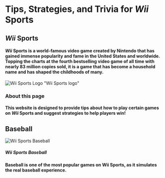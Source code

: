 
# Tips, Strategies, and Trivia for *Wii* Sports

## *Wii* Sports

#### *Wii* Sports is a world-famous video game created by Nintendo that has gained immense popularity and fame in the United States and worldwide. Topping the charts at the fourth bestselling video game of all time with nearly 83 million copies sold, it is a game that has become a household name and has shaped the childhoods of many.

![Wii Sports Logo](https://upload.wikimedia.org/wikipedia/commons/9/9c/Wii_Sports_logo.svg) "Wii Sports logo"

### About this page
#### This website is designed to provide tips about how to play certain games on *Wii* Sports and suggest strategies to help players win!

## Baseball

![Wii Sports Baseball](https://live.staticflickr.com/4008/4663462470_cbedb907ec_b.jpg)
##### Wii Sports Baseball

#### Baseball is one of the most popular games on Wii Sports, as it simulates the real baseball experience.



